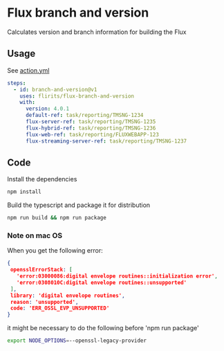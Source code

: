 # Flux branch and version

Calculates version and branch information for building the Flux

## Usage

See [action.yml](action.yml)

```yaml
steps:
  - id: branch-and-version@v1
    uses: flirits/flux-branch-and-version
    with:
      version: 4.0.1
      default-ref: task/reporting/TMSNG-1234
      flux-server-ref: task/reporting/TMSNG-1235
      flux-hybrid-ref: task/reporting/TMSNG-1236
      flux-web-ref: task/reporting/FLUXWEBAPP-123
      flux-streaming-server-ref: task/reporting/TMSNG-1237
```

## Code

Install the dependencies  
```bash
npm install
```

Build the typescript and package it for distribution
```bash
npm run build && npm run package
```

### Note on mac OS

When you get the following error:
 ```json 
 {
  opensslErrorStack: [
    'error:03000086:digital envelope routines::initialization error',
    'error:0308010C:digital envelope routines::unsupported'
  ],
  library: 'digital envelope routines',
  reason: 'unsupported',
  code: 'ERR_OSSL_EVP_UNSUPPORTED'
}
 ```

it might be necessary to do the following before 'npm run package'

```bash
export NODE_OPTIONS=--openssl-legacy-provider
```


